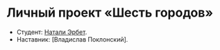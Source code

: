 # Личный проект «Шесть городов»

* Студент: [Натали Эрбет](https://up.htmlacademy.ru/nodejs-api/6/user/998653).
* Наставник: [Владислав Поклонский].


